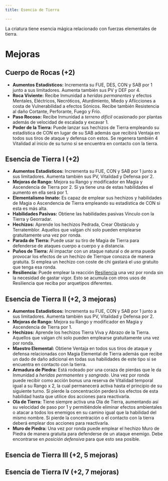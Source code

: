 ```yaml
---
title: Esencia de Tierra

---
```


La criatura tiene esencia mágica relacionado con fuerzas elementales de tierra.

# Mejoras

## Cuerpo de Rocas (+2)

- **Aumentos Estadísticos:** Incrementa su FUE, DES, CON y SAB por 1 junto a sus limitadores. Aumenta también sus PV y DEF por 4.
- **Roca Viviente:** Recibe Inmunidad a *heridas permanentes* y efectos Mentales, Eléctricos, Necróticos, Aturdimiento, Miedo y Aflicciones a costa de Vulnerabilidad a efectos Sónicos. Recibe también Resistencia al daño Cortante, Perforante, Fuego y Frío.
- **Paso Rocoso:** Recibe Inmunidad a *terreno difícil* ocasionado por plantas además de velocidad de escalada y excavar 1. 
- **Poder de la Tierra:** Puede lanzar sus hechizos de Tierra empleando su estadística de CON en lugar de su SAB además que recibirá Ventaja en todos sus tiros de ataque y defensa con estos. Se regenera también 4 Vitalidad al inicio de su turno si se encuentra en contacto con la tierra.

## Esencia de Tierra I (+2)

- **Aumentos Estadísticos:** Incrementa su FUE, CON y SAB por 1 junto a sus limitadores. Aumenta también sus PV, Vitalidad y Defensa por 2.
- **Mejoras de Rango:** Mejora su Rango y modificador en Magia y Ascendencia de Tierra por 2. Si ya tiene una de estas habilidades el aumento en ella será por 1. 
- **Elementalismo Innato:** Es capaz de emplear sus hechizos y habilidades de Magia o Ascendencia de Tierra empleando su estadística de CON si esta es más alta. 
- **Habilidades Pasivas:** Obtiene las habilidades pasivas Vínculo con la Tierra y Georradar. 
- **Hechizos:** Aprende los hechizos Pedrada, Crear Obstáculo y Terratemblor. Aquellos que valgan chi solo pueden emplearse gratuitamente una vez por ronda. 
- **Parada de Tierra:** Puede usar su tiro de Magia de Tierra para defenderse de ataques cuerpo a cuerpo y a distancia.
- **Puños de Tierra:** Al impactar con un ataque natural o de arma puede provocar los efectos de un hechizo de Tierrque conozca de manera gratuita. Si emplea un hechizo con coste de chi gastará el uso gratuito que tenga esa ronda.
- **Resiliencia:** Puede emplear la reacción [Resiliencia](../../rangos/combate/fortitud.md#resiliencia) una vez por ronda sin la necesidad de gastar vigor. Esto se acumula con otros usos de Resiliencia que reciba por arquetipos diferentes.

## Esencia de Tierra II (+2, 3 mejoras)

- **Aumentos Estadísticos:** Incrementa su FUE, CON y SAB por 1 junto a sus limitadores. Aumenta también sus PV, Vitalidad y Defensa por 2.
- **Mejoras de Rango:** Mejora su Rango y modificador en Magia y Ascendencia de Tierra por 1. 
- **Hechizos:** Aprende los hechizos Tierra Viva y Abrazo de la Tierra. Aquellos que valgan chi solo pueden emplearse gratuitamente una vez por ronda. 
- **Maestro Elemental:** Obtiene Ventaja en todos sus tiros de ataque y defensa relacionadas con Magia Elemental de Tierra además que recibe un dado de daño adicional en todas sus habilidades de este tipo si se encuentra en contacto con la tierra. 
- **Armadura de Piedra:** Está rodeado por una coraza de pierdas que le da Inmunidad a *heridas permanentes* y *sangrado*. Una vez por ronda puede recibir como acción bonus una reserva de Vitalidad temporal igual a su Rango x 2, la cual permanecerá activa hasta el principio de su siguiente turno. Si pierde la concentración perderá los efectos de esta habilidad hasta que utilice dos acciones para reactivarla. 
- **Ola de Tierra:** Tiene siempre activa una Ola de Tierra, aumentando así su velocidad de paso por 1 y permitiéndole eliminar efectos ambientales o atacar a todos los enemigos en su camino igual que la habilidad del mismo nombre. Si pierde la concentración o el contacto con la tierra deberá emplear dos acciones para reactivarla. 
- **Muro de Piedra:** Una vez por ronda puede emplear el hechizo Muro de Piedra de manera gratuita para defenderse de un ataque enemigo. Debe encontrarse en *posición defensiva* para que esto sea posible.

## Esencia de Tierra III (+2, 5 mejoras)

## Esencia de Tierra IV (+2, 7 mejoras)
